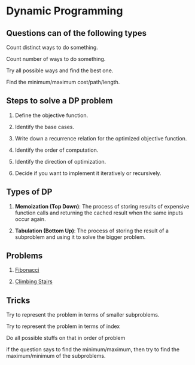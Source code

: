 # Dynamic Programming

## Questions can of the following types

Count distinct ways to do something.

Count number of ways to do something.

Try all possible ways and find the best one.

Find the minimum/maximum cost/path/length.

## Steps to solve a DP problem

1. Define the objective function.

2. Identify the base cases.

3. Write down a recurrence relation for the optimized objective function.

4. Identify the order of computation.

5. Identify the direction of optimization.

6. Decide if you want to implement it iteratively or recursively.

## Types of DP

1. **Memoization (Top Down)**: The process of storing results of expensive function calls and returning the cached result when the same inputs occur again.

2. **Tabulation (Bottom Up)**: The process of storing the result of a subproblem and using it to solve the bigger problem.

## Problems

1. [Fibonacci](#fibonacci)

2. [Climbing Stairs](#climbing-stairs)



## Tricks

Try to represent the problem in terms of smaller subproblems.

Try to represent the problem in terms of index

Do all possible stuffs on that in order of problem

if the question says to find the minimum/maximum, then try to find the maximum/minimum of the subproblems.